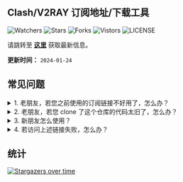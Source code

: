 ## Clash/V2RAY 订阅地址/下载工具
![Watchers](https://img.shields.io/github/watchers/openrunner/clash-freenode) ![Stars](https://img.shields.io/github/stars/openrunner/clash-freenode) ![Forks](https://img.shields.io/github/forks/openrunner/clash-freenode) ![Vistors](https://visitor-badge.laobi.icu/badge?page_id=openrunner.clash-freenode) ![LICENSE](https://img.shields.io/badge/license-CC%20BY--SA%204.0-green.svg)

请跳转至 [**这里**](https://free.datiya.com/) 获取最新信息。

**更新时间：** `2024-01-24`

## 常见问题

<details>
<summary>1. 老朋友，若您之前使用的订阅链接不好用了，怎么办？</summary>
请从 <a href="https://free.datiya.com/">这里</a> 获取新地址。
</details>
<details>
<summary>2. 老朋友，若您 clone 了这个仓库的代码太旧了，怎么办？</summary>
请通过 sync 获取最新代码。
</details>
<details>
<summary>3. 新朋友怎么使用？</summary>
请从 <a href="https://free.datiya.com/">这里</a> 获取新地址。
</details>
<details>
<summary>4. 若访问上述链接失败，怎么办？</summary>
请在此仓库提 ISSUE 让我们知道。
</details>

## 统计

[![Stargazers over time](https://starchart.cc/openrunner/clash-freenode.svg)](https://starchart.cc/openrunner/clash-freenode)
